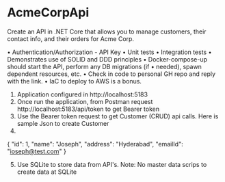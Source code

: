 # AcmeCorpApi

Create an API in .NET Core that allows you to manage customers, their contact info, 
and their orders for Acme Corp.

•	Authentication/Authorization - API Key
•	Unit tests
•	Integration tests
•	Demonstrates use of SOLID and DDD principles
•	Docker-compose-up should start the API, perform any DB migrations (if 
•	needed), spawn dependent resources, etc.
•	Check in code to personal GH repo and reply with the link.
•	IaC to deploy to AWS is a bonus. 

1. Application configured in http://localhost:5183
2. Once run the application, from Postman request  http://localhost:5183/api/token to get Bearer token
3. Use the Bearer token request to get Customer (CRUD) api calls. Here is sample Json to create Customer
4. 
  {
        "id": 1,
        "name": "Joseph",
        "address": "Hyderabad",
        "emailId": "ioseph@test.com"
    }
 
 5. Use SQLite to store data from API's. Note: No master data scrips to create data at SQLite
 
